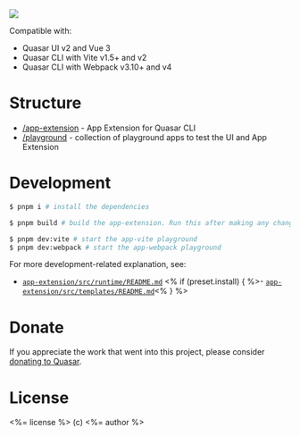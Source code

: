 <img src="https://img.shields.io/npm/v/<%= pkgName %>.svg?label=<%= pkgName %>">

Compatible with:

- Quasar UI v2 and Vue 3
- Quasar CLI with Vite v1.5+ and v2
- Quasar CLI with Webpack v3.10+ and v4

# Structure

- [/app-extension](app-extension) - App Extension for Quasar CLI
- [/playground](playground) - collection of playground apps to test the UI and App Extension

# Development

```bash
$ pnpm i # install the dependencies

$ pnpm build # build the app-extension. Run this after making any change in ./app-extension

$ pnpm dev:vite # start the app-vite playground
$ pnpm dev:webpack # start the app-webpack playground
```

For more development-related explanation, see:
- [`app-extension/src/runtime/README.md`](app-extension/src/runtime/README.md)
<% if (preset.install) { %>- [`app-extension/src/templates/README.md`](app-extension/src/templates/README.md)<% } %>

# Donate

If you appreciate the work that went into this project, please consider [donating to Quasar](https://donate.quasar.dev).

# License

<%= license %> (c) <%= author %>
